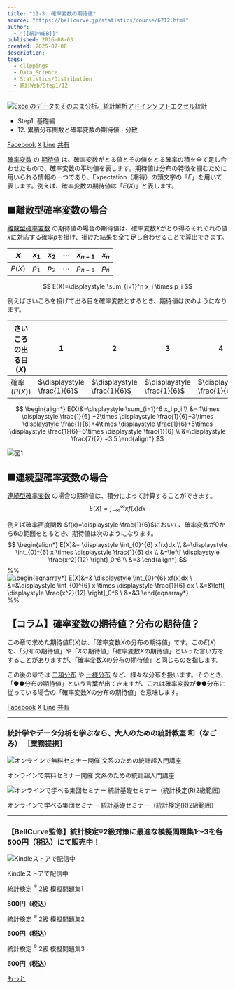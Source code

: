```yaml
---
title: "12-3. 確率変数の期待値"
source: "https://bellcurve.jp/statistics/course/6712.html"
author:
  - "[[統計WEB]]"
published: 2016-08-03
created: 2025-07-08
description: 
tags:
  - clippings
  - Data_Science
  - Statistics/Distribution
  - 統計Web/Step1/12
---
```

[![Excelのデータをそのまま分析。統計解析アドインソフトエクセル統計](https://bellcurve.jp/statistics/wp-content/uploads/2024/09/statistics03-b_ver3.png "Excelのデータをそのまま分析。統計解析アドインソフトエクセル統計")](https://bellcurve.jp/ex/)

- Step1. 基礎編
- 12\. 累積分布関数と確率変数の期待値・分散

[Facebook](https://bellcurve.jp/#facebook "Facebook") [X](https://bellcurve.jp/#x "X") [Line](https://bellcurve.jp/#line "Line") [共有](https://www.addtoany.com/share#url=https%3A%2F%2Fbellcurve.jp%2Fstatistics%2Fcourse%2F6712.html&title=12-3.%20%E7%A2%BA%E7%8E%87%E5%A4%89%E6%95%B0%E3%81%AE%E6%9C%9F%E5%BE%85%E5%80%A4)

[確率変数](https://bellcurve.jp/statistics/glossary/807.html) の [期待値](https://bellcurve.jp/statistics/glossary/891.html) は、確率変数がとる値とその値をとる確率の積を全て足し合わせたもので、確率変数の平均値を表します。期待値は分布の特徴を掴むために用いられる情報の一つであり、Expectation（期待）の頭文字の「$E$」を用いて表します。例えば、確率変数の期待値は「$E(X)$」と表します。

## ■離散型確率変数の場合

[離散型確率変数](https://bellcurve.jp/statistics/course/6598.html) の期待値の場合の期待値は、確率変数$X$がとり得るそれぞれの値$x$に対応する確率$p$を掛け、掛けた結果を全て足し合わせることで算出できます。

| $X$ | $x_1$ | $x_2$ | $\cdots$ | $x_{n-1}$ | $x_n$ |
| --- | --- | --- | --- | --- | --- |
| $P(X)$ | $p_1$ |$p_2$  | $\cdots$ | $p_{n-1}$ | $p_n$ |
$$
E(X)=\displaystyle \sum_{i=1}^n x_i \times p_i
$$
<!-- ![ E(X)=\displaystyle \sum_{i=1}^n x_i \times p_i ](https://bellcurve.jp/statistics/wp-content/ql-cache/quicklatex.com-03fcbe3e6d9a46b3cdfbe37d0c7f2abe_l3.svg "Rendered by QuickLaTeX.com") -->

例えばさいころを投げて出る目を確率変数とするとき、期待値は次のようになります。

| さいころの出る目 ($X$) | 1 | 2 | 3 | 4 | 5 | 6 |
| --- | --- | --- | --- | --- | --- | --- |
| 確率 ($P(X)$) | $\displaystyle \frac{1}{6}$ | $\displaystyle \frac{1}{6}$ | $\displaystyle \frac{1}{6}$ | $\displaystyle \frac{1}{6}$ | $\displaystyle \frac{1}{6}$ | $\displaystyle \frac{1}{6}$ |
$$
\begin{align*} 
E(X)&=\displaystyle \sum_{i=1}^6 x_i p_i \\ 
&= 1\times \displaystyle \frac{1}{6} +2\times \displaystyle \frac{1}{6}+3\times \displaystyle \frac{1}{6}+4\times \displaystyle \frac{1}{6}+5\times \displaystyle \frac{1}{6}+6\times \displaystyle \frac{1}{6} \\ 
&=\displaystyle \frac{7}{2} =3.5 
\end{align*}
$$
<!-- ![ \begin{eqnarray*} E(X)&=&\displaystyle \sum_{i=1}^6 x_i p_i \\ &=& 1\times \displaystyle \frac{1}{6} +2\times \displaystyle \frac{1}{6}+3\times \displaystyle \frac{1}{6}+4\times \displaystyle \frac{1}{6}+5\times \displaystyle \frac{1}{6}+6\times \displaystyle \frac{1}{6} \\ &=&\displaystyle \frac{7}{2} =3.5  \end{eqnarray*} ](https://bellcurve.jp/statistics/wp-content/ql-cache/quicklatex.com-a706becf51df80edb814c5c13cd79c94_l3.svg "Rendered by QuickLaTeX.com") -->

![図1](https://bellcurve.jp/statistics/wp-content/uploads/2016/08/795316b92fc766b0181f6fef074f03fa-2.png)

## ■連続型確率変数の場合

[連続型確率変数](https://bellcurve.jp/statistics/course/6600.html) の場合の期待値は、積分によって計算することができます。
$$
E(X)= \displaystyle \int_{-\infty}^{\infty} xf(x)dx
$$
<!-- ![ E(X)= \displaystyle \int_{-\infty}^{\infty} xf(x)dx ](https://bellcurve.jp/statistics/wp-content/ql-cache/quicklatex.com-e3c72e98b27c92c3bf0bd43a33ca6049_l3.svg "Rendered by QuickLaTeX.com") -->

例えば確率密度関数 $f(x)=\displaystyle \frac{1}{6}$<!-- ![f(x)=\displaystyle \frac{1}{6}](https://bellcurve.jp/statistics/wp-content/ql-cache/quicklatex.com-dfadc963f239fde367a77290c35cbbde_l3.svg "Rendered by QuickLaTeX.com")  -->において、確率変数が0から6の範囲をとるとき、期待値は次のようになります。
$$
\begin{align*} 
E(X)&= \displaystyle \int_{0}^{6} xf(x)dx \\ 
&=\displaystyle \int_{0}^{6} x \times \displaystyle \frac{1}{6} dx \\ 
&=\left[ \displaystyle \frac{x^2}{12} \right]_0^6 \\ 
&=3
\end{align*}
$$
%% ![ \begin{eqnarray*} E(X)&=& \displaystyle \int_{0}^{6} xf(x)dx \\ &=&\displaystyle \int_{0}^{6} x \times \displaystyle \frac{1}{6} dx \\ &=&\left[ \displaystyle \frac{x^2}{12} \right]_0^6 \\ &=&3 \end{eqnarray*} ](https://bellcurve.jp/statistics/wp-content/ql-cache/quicklatex.com-1240f0084dc60d178455634b80d91584_l3.svg "Rendered by QuickLaTeX.com") %%

## 【コラム】確率変数の期待値？分布の期待値？

この章で求めた期待値$E(X)$は、「確率変数$X$の分布の期待値」です。この$E(X)$を、「分布の期待値」や「$X$の期待値」「確率変数$X$の期待値」といった言い方をすることがありますが、「確率変数$X$の分布の期待値」と同じものを指します。

この後の章では [二項分布](https://bellcurve.jp/statistics/course/6982.html) や [一様分布](https://bellcurve.jp/statistics/course/8011.html) など、様々な分布を扱います。そのとき、「●●分布の期待値」という言葉が出てきますが、これは確率変数が●●分布に従っている場合の「確率変数$X$の分布の期待値」を意味します。

[Facebook](https://bellcurve.jp/#facebook "Facebook") [X](https://bellcurve.jp/#x "X") [Line](https://bellcurve.jp/#line "Line") [共有](https://www.addtoany.com/share#url=https%3A%2F%2Fbellcurve.jp%2Fstatistics%2Fcourse%2F6712.html&title=12-3.%20%E7%A2%BA%E7%8E%87%E5%A4%89%E6%95%B0%E3%81%AE%E6%9C%9F%E5%BE%85%E5%80%A4)

---

### 統計学やデータ分析を学ぶなら、大人のための統計教室 和（なごみ） ［業務提携］

![オンラインで無料セミナー開催 文系のための統計超入門講座](https://bellcurve.jp/statistics/wp-content/uploads/2025/05/toukeicyounyumon.png)

オンラインで無料セミナー開催 文系のための統計超入門講座

![オンラインで学べる集団セミナー 統計基礎セミナー（統計検定(R)2級範囲）](https://bellcurve.jp/statistics/wp-content/uploads/2025/05/toukeikiso.png)

オンラインで学べる集団セミナー 統計基礎セミナー（統計検定(R)2級範囲）

---

### 【BellCurve監修】統計検定®2級対策に最適な模擬問題集1～3を各500円（税込）にて販売中！

![Kindleストアで配信中](https://bellcurve.jp/statistics/wp-content/uploads/2018/07/bnr_kindle.png)

Kindleストアで配信中

統計検定 <sup>®</sup> 2級 模擬問題集1

**500円（税込）**  

統計検定 <sup>®</sup> 2級 模擬問題集2

**500円（税込）**  

統計検定 <sup>®</sup> 2級 模擬問題集3

**500円（税込）**  

[もっと](https://bellcurve.jp/statistics/course/#addtoany "すべてを表示")
